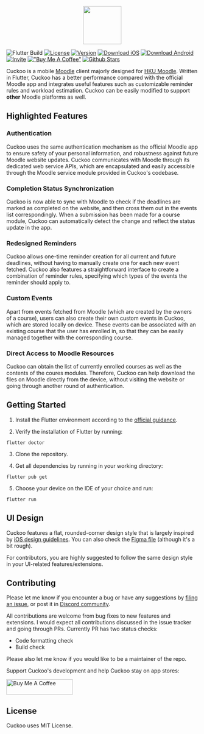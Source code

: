 <p align="center">
  <img src="https://iili.io/Jp44sJ1.png" height="100">
</p>

![Flutter Build](https://github.com/thermitex/cuckoo-flutter/actions/workflows/flutter-build.yml/badge.svg)
[![License](https://img.shields.io/badge/License-MIT-blue.svg)](./LICENSE)
[![Version](https://img.shields.io/github/v/release/thermitex/cuckoo-flutter?include_prereleases&label=Release)](https://github.com/thermitex/cuckoo-flutter/releases/latest)
[![Download iOS](https://img.shields.io/badge/Download-iOS-lightgrey.svg)](https://apps.apple.com/us/app/cuckoo-hku-moodle-client/id1550121476)
[![Download Android](https://img.shields.io/badge/Download-Android-green.svg)](https://github.com/thermitex/cuckoo-flutter/releases/latest)
[![Invite](https://dcbadge.limes.pink/api/server/Z7KWUuEyyG?style=flat)](https://discord.gg/Z7KWUuEyyG)
[!["Buy Me A Coffee"](https://img.shields.io/badge/-buy_me_a%C2%A0coffee-gray?logo=buy-me-a-coffee)](https://www.buymeacoffee.com/jerryli)
[![Github Stars](https://img.shields.io/github/stars/thermitex/cuckoo-flutter?style=social)](https://github.com/thermitex/cuckoo-flutter/stargazers)

Cuckoo is a mobile [Moodle](https://moodle.org) client majorly designed for [HKU Moodle](https://moodle.hku.hk). Written in Flutter, Cuckoo has a better performance compared with the official Moodle app and integrates useful features such as customizable reminder rules and workload estimation. Cuckoo can be easily modified to support **other** Moodle platforms as well.

## Highlighted Features

### Authentication

Cuckoo uses the same authentication mechanism as the official Moodle app to ensure safety of your personal information, and robustness against future Moodle website updates. Cuckoo communicates with Moodle through its dedicated web service APIs, which are encapsulated and easily accessible through the Moodle service module provided in Cuckoo's codebase.

### Completion Status Synchronization

Cuckoo is now able to sync with Moodle to check if the deadlines are marked as completed on the website, and then cross them out in the events list correspondingly. When a submission has been made for a course module, Cuckoo can automatically detect the change and reflect the status update in the app.

### Redesigned Reminders

Cuckoo allows one-time reminder creation for all current and future deadlines, without having to manually create one for each new event fetched. Cuckoo also features a straightforward interface to create a combination of reminder rules, specifying which types of the events the reminder should apply to.

### Custom Events

Apart from events fetched from Moodle (which are created by the owners of a course), users can also create their own custom events in Cuckoo, which are stored locally on device. These events can be associated with an existing course that the user has enrolled in, so that they can be easily managed together with the corresponding course.

### Direct Access to Moodle Resources

Cuckoo can obtain the list of currently enrolled courses as well as the contents of the coures modules. Therefore, Cuckoo can help download the files on Moodle directly from the device, without visiting the website or going through another round of authentication.

## Getting Started

1. Install the Flutter environment according to the [official guidance](https://docs.flutter.dev/get-started/install).

2. Verify the installation of Flutter by running:
```
flutter doctor
```

3. Clone the repository.

4. Get all dependencies by running in your working directory:
```
flutter pub get
```

5. Choose your device on the IDE of your choice and run:
```
flutter run
```

## UI Design

Cuckoo features a flat, rounded-corner design style that is largely inspired by [iOS design guidelines](https://developer.apple.com/design/human-interface-guidelines). You can also check the [Figma file](https://www.figma.com/design/GNgeV2TFlCc4Xn3iVQZ3xl/Cuckoo?node-id=0-1&t=JB3Psiyyg8HDkJqR-1) (although it's a bit rough).

For contributors, you are highly suggested to follow the same design style in your UI-related features/extensions.

## Contributing

Please let me know if you encounter a bug or have any suggestions by [filing an issue](https://github.com/thermitex/cuckoo-flutter/issues), or post it in [Discord community](https://cuckoo-hku.xyz/discord).

All contributions are welcome from bug fixes to new features and extensions. I would expect all contributions discussed in the issue tracker and going through PRs. Currently PR has two status checks:

- Code formatting check
- Build check

Please also let me know if you would like to be a maintainer of the repo.

Support Cuckoo's development and help Cuckoo stay on app stores:

<a href="https://www.buymeacoffee.com/jerryli" target="_blank"><img src="https://cdn.buymeacoffee.com/buttons/default-orange.png" alt="Buy Me A Coffee" height="41" width="174"></a>

## License

Cuckoo uses MIT License.